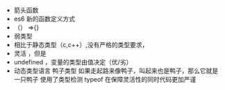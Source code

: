 - 箭头函数
 - es6 新的函数定义方式
 - （） =>{}
- 弱类型
 - 相比于静态类型（c,c++）,没有严格的类型要求，
 - 灵活 ，但是
 - undefined ，变量的类型由值决定（优/劣）
 - 动态类型语言 鸭子类型 如果走起路来像鸭子，叫起来也是鸭子，那么它就是一只鸭子 使用了类型检测 typeof 在保障灵活性的同时代码更加严谨